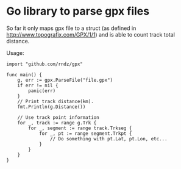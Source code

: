# Go library to parse gpx files

So far it only maps gpx file to a struct (as defined in http://www.topografix.com/GPX/1/1) and is able to count track total distance.

Usage:
```
import "github.com/rndz/gpx"

func main() {
    g, err := gpx.ParseFile("file.gpx")
	if err != nil {
		panic(err)
	}
    // Print track distance(km).
	fmt.Println(g.Distance())

    // Use track point information
	for _, track := range g.Trk {
		for _, segment := range track.Trkseg {
			for _, pt := range segment.Trkpt {
                // Do something with pt.Lat, pt.Lon, etc...
			}
		}
	}
}

```
